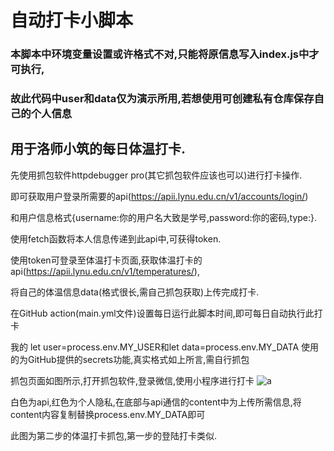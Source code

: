 # 自动打卡小脚本

### 本脚本中环境变量设置或许格式不对,只能将原信息写入index.js中才可执行,
### 故此代码中user和data仅为演示所用,若想使用可创建私有仓库保存自己的个人信息



## 用于洛师小筑的每日体温打卡.

先使用抓包软件httpdebugger pro(其它抓包软件应该也可以)进行打卡操作.

即可获取用户登录所需要的api(https://apii.lynu.edu.cn/v1/accounts/login/)

和用户信息格式{username:你的用户名大致是学号,password:你的密码,type:}.

使用fetch函数将本人信息传递到此api中,可获得token.

使用token可登录至体温打卡页面,获取体温打卡的api(https://apii.lynu.edu.cn/v1/temperatures/),

将自己的体温信息data(格式很长,需自己抓包获取)上传完成打卡.

在GitHub action(main.yml文件)设置每日运行此脚本时间,即可每日自动执行此打卡

我的 let user=process.env.MY_USER和let data=process.env.MY_DATA 使用的为GitHub提供的secrets功能,真实格式如上所言,需自行抓包


抓包页面如图所示,打开抓包软件,登录微信,使用小程序进行打卡
![a](https://user-images.githubusercontent.com/56098533/185290377-b6a59916-ad7c-4467-b13b-a1f85b0da611.jpg)

白色为api,红色为个人隐私,在底部与api通信的content中为上传所需信息,将content内容复制替换process.env.MY_DATA即可

此图为第二步的体温打卡抓包,第一步的登陆打卡类似.
